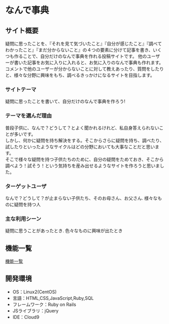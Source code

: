 # なんで事典

## サイト概要
疑問に思ったことを、『それを見て気づいたこと』『自分が感じたこと』『調べてわかったこと』『まだ分からないこと』の４つの要素に分けて記事を書き、いくつも作ることで、自分だけのなんで事典を作れる投稿サイトです。
他のユーザーが書いた記事をお気に入りに入れると、お気に入りのなんで事典も作れます。コメントで他のユーザーが分からないことに対して教えあったり、質問をしたりと、様々な分野に興味をもち、調べるきっかけになるサイトを目指します。

### サイトテーマ
疑問に思ったことを書いて、自分だけのなんで事典を作ろう!

### テーマを選んだ理由
普段子供に、なんで？どうして？とよく聞かれるけれど、私自身答えられないことが多いです。  
しかし、何かに疑問を持ち解決をする。そこからさらに疑問を持ち、調べたり、試したりといったようなサイクルはどの分野においても大事なことだと思います。   
そこで様々な疑問を持つ子供たちのために、自分の疑問をためておき、そこから調べよう！試そう！という気持ちを産み出せるようなサイトを作ろうと思いました。

### ターゲットユーザ
なんで？どうして？が止まらない子供たち、そのお母さん、お父さん. 
様々なものに疑問を持つ人

### 主な利用シーン
疑問に思うことがあったとき. 
色々なものに興味が出たとき


## 機能一覧
[機能一覧](https://docs.google.com/spreadsheets/d/1NqfZ9fBHGRX3eVofbYI3WX2X0Xn-7qJKsv7pPPyr5FU/edit#gid=0)

## 開発環境
- OS：Linux2(CentOS)
- 言語：HTML,CSS,JavaScript,Ruby,SQL
- フレームワーク：Ruby on Rails
- JSライブラリ：jQuery
- IDE：Cloud9
